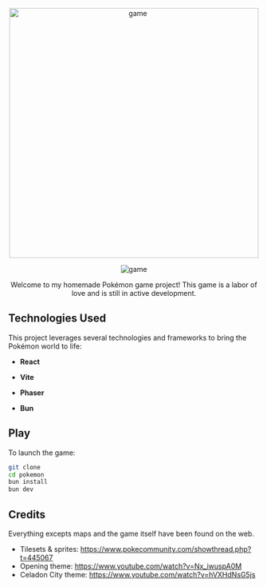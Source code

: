 <p align='center'>
    <img src="https://i.imgur.com/wgzCBvG.png" alt="game" width="500">
</p>

<p align='center'>
    <img src="https://s11.gifyu.com/images/S4woS.gif" alt="game">
</p>

<p align='center'>
Welcome to my homemade Pokémon game project! This game is a labor of love and is still in active development.
</p>

## Technologies Used

This project leverages several technologies and frameworks to bring the Pokémon world to life:

- **React**

- **Vite**

- **Phaser**

- **Bun**

## Play

To launch the game:

```bash
git clone
cd pokemon
bun install
bun dev
```

## Credits

Everything excepts maps and the game itself have been found on the web.

- Tilesets & sprites: https://www.pokecommunity.com/showthread.php?t=445067
- Opening theme: https://www.youtube.com/watch?v=Nx_iwuspA0M
- Celadon City theme: https://www.youtube.com/watch?v=hVXHdNsG5js
